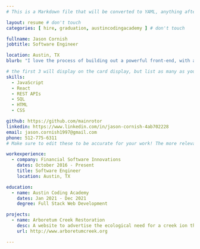 ```yaml
---
# This is a Markdown file that will be converted to YAML, anything after a `#` is a comment and won't be read

layout: resume # don't touch
categories: [ hire, graduation, austincodingacademy ] # don't touch

fullname: Jason Cornish
jobtitle: Software Engineer

location: Austin, TX
blurb: "I love the process of building out a powerful front-end, with a focus onn the user's experience."

# the first 3 will display on the card display, but list as many as you want, they will be visible on your hire page
skills:
  - JavaScript
  - React
  - REST APIs
  - SQL
  - HTML
  - CSS

github: https://github.com/mainrotor
linkedin: https://www.linkedin.com/in/jason-cornish-4ab702228
email: jason.cornish1997@gmail.com
phone: 512-775-6311
# Make sure to edit these to be accurate for your work! The more relevant the better if the role was technical, don't feel like you need to put every job you've had.

workexperience:
  - company: Financial Software Innovations
    dates: October 2016 - Present
    title: Software Engineer
    location: Austin, TX

education:
  - name: Austin Coding Academy
    dates: Jan 2021 - Dec 2021
    degree: Full Stack Web Development

projects:
  - name: Arboretum Creek Restoration
    desc: A website to advertise the ecological need for a creek ion the Seattle Arboretum Park.
    url: http://www.arboretumcreek.org

---
```

